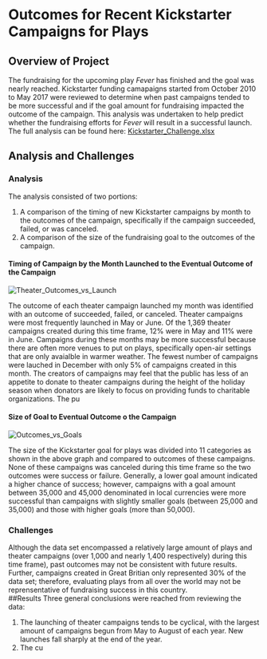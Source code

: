 # Outcomes for Recent Kickstarter Campaigns for Plays
## Overview of Project
The fundraising for the upcoming play _Fever_ has finished and the goal was nearly reached.  Kickstarter funding camapaigns started from October 2010 to May 2017 were reviewed to determine when past campaigns tended to be more successful and if the goal amount for fundraising impacted the outcome of the campaign.  This analysis was undertaken to help predict whether the fundraising efforts for _Fever_ will result in a successful launch.  The full analysis can be found here:  [Kickstarter_Challenge.xlsx](https://github.com/clevkelz/kickstarter-analysis/files/8882965/Kickstarter_Challenge.xlsx)
## Analysis and Challenges
### Analysis
The analysis consisted of two portions:
1. A comparison of the timing of new Kickstarter campaigns by month to the outcomes of the campaign, specifically if the campaign succeeded, failed, or was canceled.
2. A comparison of the size of the fundraising goal to the outcomes of the campaign.
#### Timing of Campaign by the Month Launched to the Eventual Outcome of the Campaign
![Theater_Outcomes_vs_Launch](https://user-images.githubusercontent.com/106293233/173170227-e32ef38f-1a9d-4638-9c46-6c386c2861da.png)

The outcome of each theater campaign launched my month was identified with an outcome of succeeded, failed, or canceled.  Theater campaigns were most frequently launched in May or June.  Of the 1,369 theater campaigns created during this time frame, 12% were in May and 11% were in June.  Campaigns during these months may be more successful because there are often more venues to put on plays, specifically open-air settings that are only avaialble in warmer weather.  The fewest number of campaigns were lauched in December with only 5% of campaigns created in this month. The creators of campaigns may feel that the public has less of an appetite to donate to theater campaigns during the height of the holiday season when donators are likely to focus on providing funds to charitable organizations.  The pu
#### Size of Goal to Eventual Outcome o the Campaign
![Outcomes_vs_Goals](https://user-images.githubusercontent.com/106293233/173170193-42e5fa84-a108-49bd-94fd-6fbe7b51ae90.png)

The size of the Kickstarter goal for plays was divided into 11 categories as shown in the above graph and compared to outcomes of these campaigns.  None of these campaigns was canceled during this time frame so the two outcomes were success or failure.  Generally, a lower goal amount indicated a higher chance of success; however, campaigns with a goal amount between 35,000 and 45,000 denominated in local currencies were more successful than campaigns with slightly smaller goals (between 25,000 and 35,000) and those with higher goals (more than 50,000).

### Challenges
Although the data set encompassed a relatively large amount of plays and theater campaigns (over 1,000 and nearly 1,400 respectively) during this time frame), past outcomes may not be consistent with future results.  Further, campaigns created in Great Britian only represented 30% of the data set; therefore, evaluating plays from all over the world may not be reprensentative of fundraising success in this country.  
##Results
Three general conclusions were reached from reviewing the data:
1. The launching of theater campaigns tends to be cyclical, with the largest amount of campaigns begun from May to August of each year.  New launches fall sharply at the end of the year.
2. The cu
